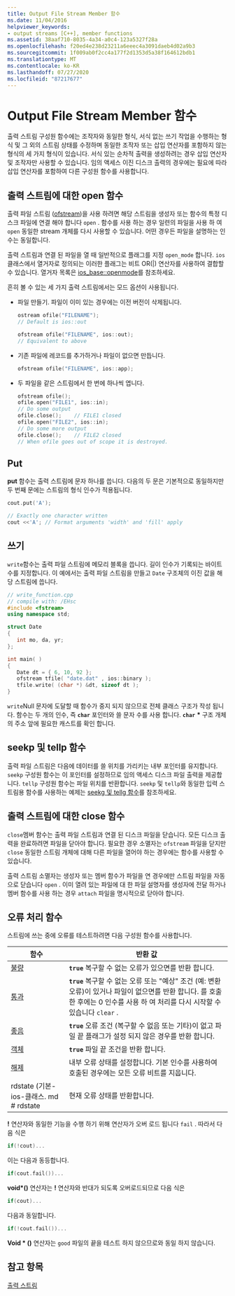```yaml
---
title: Output File Stream Member 함수
ms.date: 11/04/2016
helpviewer_keywords:
- output streams [C++], member functions
ms.assetid: 38aaf710-8035-4a34-a0c4-123a5327f28a
ms.openlocfilehash: f20ed4e238d23211a6eeec4a3091daeb4d02a9b3
ms.sourcegitcommit: 1f009ab0f2cc4a177f2d1353d5a38f164612bdb1
ms.translationtype: MT
ms.contentlocale: ko-KR
ms.lasthandoff: 07/27/2020
ms.locfileid: "87217677"
---
```

# <a name="output-file-stream-member-functions"></a>Output File Stream Member 함수

출력 스트림 구성원 함수에는 조작자와 동일한 형식, 서식 없는 쓰기 작업을 수행하는 형식 및 그 외의 스트림 상태를 수정하며 동일한 조작자 또는 삽입 연산자를 포함하지 않는 형식의 세 가지 형식이 있습니다. 서식 있는 순차적 출력을 생성하려는 경우 삽입 연산자 및 조작자만 사용할 수 있습니다. 임의 액세스 이진 디스크 출력의 경우에는 필요에 따라 삽입 연산자를 포함하여 다른 구성원 함수를 사용합니다.

## <a name="the-open-function-for-output-streams"></a>출력 스트림에 대한 open 함수

출력 파일 스트림 ([ofstream](../standard-library/basic-ofstream-class.md))을 사용 하려면 해당 스트림을 생성자 또는 함수의 특정 디스크 파일에 연결 해야 합니다 `open` . 함수를 사용 하는 경우 일련의 파일을 사용 하 여 `open` 동일한 stream 개체를 다시 사용할 수 있습니다. 어떤 경우든 파일을 설명하는 인수는 동일합니다.

출력 스트림과 연결 된 파일을 열 때 일반적으로 플래그를 지정 `open_mode` 합니다. `ios` 클래스에서 열거자로 정의되는 이러한 플래그는 비트 OR(&#124;) 연산자를 사용하여 결합할 수 있습니다. 열거자 목록은 [ios_base::openmode](../standard-library/ios-base-class.md#openmode)를 참조하세요.

흔히 볼 수 있는 세 가지 출력 스트림에서는 모드 옵션이 사용됩니다.

- 파일 만들기. 파일이 이미 있는 경우에는 이전 버전이 삭제됩니다.

   ```cpp
   ostream ofile("FILENAME");
   // Default is ios::out

   ofstream ofile("FILENAME", ios::out);
   // Equivalent to above
   ```

- 기존 파일에 레코드를 추가하거나 파일이 없으면 만듭니다.

   ```cpp
   ofstream ofile("FILENAME", ios::app);
   ```

- 두 파일을 같은 스트림에서 한 번에 하나씩 엽니다.

   ```cpp
   ofstream ofile();
   ofile.open("FILE1", ios::in);
   // Do some output
   ofile.close();    // FILE1 closed
   ofile.open("FILE2", ios::in);
   // Do some more output
   ofile.close();    // FILE2 closed
   // When ofile goes out of scope it is destroyed.
   ```

## <a name="the-put"></a>Put

**put** 함수는 출력 스트림에 문자 하나를 씁니다. 다음의 두 문은 기본적으로 동일하지만 두 번째 문에는 스트림의 형식 인수가 적용됩니다.

```cpp
cout.put('A');

// Exactly one character written
cout <<'A'; // Format arguments 'width' and 'fill' apply
```

## <a name="the-write"></a>쓰기

`write`함수는 출력 파일 스트림에 메모리 블록을 씁니다. 길이 인수가 기록되는 바이트 수를 지정합니다. 이 예에서는 출력 파일 스트림을 만들고 `Date` 구조체의 이진 값을 해당 스트림에 씁니다.

```cpp
// write_function.cpp
// compile with: /EHsc
#include <fstream>
using namespace std;

struct Date
{
   int mo, da, yr;
};

int main( )
{
   Date dt = { 6, 10, 92 };
   ofstream tfile( "date.dat" , ios::binary );
   tfile.write( (char *) &dt, sizeof dt );
}
```

`write`Null 문자에 도달할 때 함수가 중지 되지 않으므로 전체 클래스 구조가 작성 됩니다. 함수는 두 개의 인수, 즉 **`char`** 포인터와 쓸 문자 수를 사용 합니다. **`char`** <strong>\*</strong> 구조 개체의 주소 앞에 필요한 캐스트를 확인 합니다.

## <a name="the-seekp-and-tellp-functions"></a>seekp 및 tellp 함수

출력 파일 스트림은 다음에 데이터를 쓸 위치를 가리키는 내부 포인터를 유지합니다. `seekp` 구성원 함수는 이 포인터를 설정하므로 임의 액세스 디스크 파일 출력을 제공합니다. `tellp` 구성원 함수는 파일 위치를 반환합니다. `seekp` 및 `tellp`와 동일한 입력 스트림용 함수를 사용하는 예제는 [seekg 및 tellg 함수](../standard-library/input-stream-member-functions.md)를 참조하세요.

## <a name="the-close-function-for-output-streams"></a>출력 스트림에 대한 close 함수

`close`멤버 함수는 출력 파일 스트림과 연결 된 디스크 파일을 닫습니다. 모든 디스크 출력을 완료하려면 파일을 닫아야 합니다. 필요한 경우 소멸자는 `ofstream` 파일을 닫지만 `close` 동일한 스트림 개체에 대해 다른 파일을 열어야 하는 경우에는 함수를 사용할 수 있습니다.

출력 스트림 소멸자는 생성자 또는 멤버 함수가 파일을 연 경우에만 스트림 파일을 자동으로 닫습니다 `open` . 이미 열려 있는 파일에 대 한 파일 설명자를 생성자에 전달 하거나 멤버 함수를 사용 하는 경우 `attach` 파일을 명시적으로 닫아야 합니다.

## <a name="error-processing-functions"></a><a name="vclrferrorprocessingfunctionsanchor10"></a> 오류 처리 함수

스트림에 쓰는 중에 오류를 테스트하려면 다음 구성원 함수를 사용합니다.

|함수|반환 값|
|--------------|------------------|
|[불량](basic-ios-class.md#bad)|**`true`** 복구할 수 없는 오류가 있으면를 반환 합니다.|
|[통과](basic-ios-class.md#fail)|**`true`** 복구할 수 없는 오류 또는 "예상" 조건 (예: 변환 오류)이 있거나 파일이 없으면를 반환 합니다. 를 호출한 후에는 0 인수를 사용 하 여 처리를 다시 시작할 수 있습니다 `clear` .|
|[좋음](basic-ios-class.md#good)|**`true`** 오류 조건 (복구할 수 없음 또는 기타)이 없고 파일 끝 플래그가 설정 되지 않은 경우를 반환 합니다.|
|[객체](basic-ios-class.md#eof)|**`true`** 파일 끝 조건을 반환 합니다.|
|[해제](basic-ios-class.md#clear)|내부 오류 상태를 설정합니다. 기본 인수를 사용하여 호출된 경우에는 모든 오류 비트를 지웁니다.|
|rdstate (기본-ios-클래스. md # rdstate|현재 오류 상태를 반환합니다.|

**!** 연산자와 동일한 기능을 수행 하기 위해 연산자가 오버 로드 됩니다 `fail` . 따라서 다음 식은

```cpp
if(!cout)...
```

이는 다음과 동등합니다.

```cpp
if(cout.fail())...
```

**void\*()** 연산자는 **!** 연산자와 반대가 되도록 오버로드되므로 다음 식은

```cpp
if(cout)...
```

다음과 동일합니다.

```cpp
if(!cout.fail())...
```

**Void \* ()** 연산자는 `good` 파일의 끝을 테스트 하지 않으므로와 동일 하지 않습니다.

## <a name="see-also"></a>참고 항목

[출력 스트림](../standard-library/output-streams.md)

